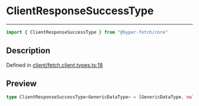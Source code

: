 

# ClientResponseSuccessType

<div class="api-docs__separator" data-reactroot="">

---

</div><div class="api-docs__import" data-reactroot="">

```ts
import { ClientResponseSuccessType } from "@hyper-fetch/core"
```

</div><div class="api-docs__section">

## Description

</div><div class="api-docs__description"><span class="api-docs__do-not-parse">



</span></div><p class="api-docs__definition">

Defined in [client/fetch.client.types.ts:18](https://github.com/BetterTyped/hyper-fetch/blob/4197368e/packages/core/src/client/fetch.client.types.ts#L18)

</p><div class="api-docs__section">

## Preview

</div><div class="api-docs__preview type single">

```ts
type ClientResponseSuccessType<GenericDataType> = [GenericDataType, null, number | null];
```

</div>